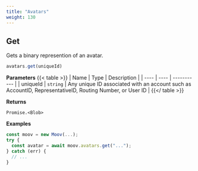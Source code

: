 ```yaml
---
title: "Avatars"
weight: 130
---
```



## Get


Gets a binary represention of an avatar.

```javascript
avatars.get(uniqueId)
```

**Parameters**
{{< table >}}
| Name | Type | Description |
| ---- | ---- | ----------- |
| uniqueId |  `string` | Any unique ID associated with an account such as AccountID, RepresentativeID, Routing Number, or User ID |
{{</ table >}}



**Returns**

`Promise.<Blob>`



**Examples**

```javascript
const moov = new Moov(...);
try {
  const avatar = await moov.avatars.get("...");
} catch (err) {
  // ...
}
```








